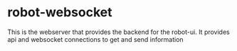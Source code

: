 # robot-websocket

This is the webserver that provides the backend for the robot-ui. It provides api and websocket connections to get  and send information
